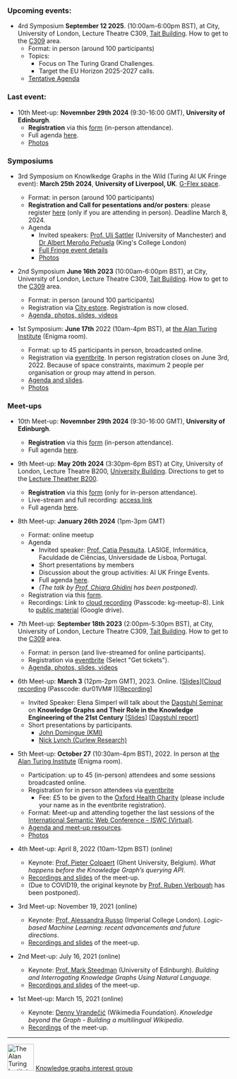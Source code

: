 ### Upcoming events:
- 4rd Symposium **September 12 2025**. (10:00am-6:00pm BST), at City, University of London, Lecture Theatre C309, [Tait Building](https://goo.gl/maps/DkxQcdR5fSyuy1hy9).  How to get to the [C309](https://bit.ly/symposium-video-getting-to-c309) area.
  - Format: in person (around 100 participants)
  - Topics:
    * Focus on The Turing Grand Challenges.
    * Target the EU Horizon 2025-2027 calls.
  - [Tentative Agenda](https://github.com/turing-knowledge-graphs/meet-ups/blob/main/symposium-2025.md)
          

### Last event: 

- 10th Meet-up:  **Novemnber 29th 2024** (9:30-16:00 GMT), **University of Edinburgh**.
    - **Registration** via this [form](https://forms.office.com/e/kQtp2Q5Kr0)  (in-person attendance).
    - Full agenda [here](https://github.com/turing-knowledge-graphs/meet-ups/blob/main/agenda-10th-meetup.md).
    - [Photos](https://photos.app.goo.gl/2scWBxFabNY3K3h19)
          


### Symposiums
- 3rd Symposium on Knowlkedge Graphs in the Wild (Turing AI UK Fringe event): **March 25th 2024**, **University of Liverpool, UK**. [G-Flex space](https://www.liverpool.ac.uk/central-teaching-hub/facilities/gflex-teaching-space/).
    - Format: in person (around 100 participants)
    <!-- Registration: £10 students, £20 regular via [City estore](https://estore.city.ac.uk/product-catalogue/conference-events/conferences/3rd-annual-symposium-of-the-turing-interest-group-on-knowledge-graphs-25032024).-->
    - **Registration and Call for pesentations and/or posters**: please register [here](https://forms.office.com/e/AsZ5EquRi7) (only if you are attending in person). Deadline March 8, 2024.
    - Agenda
      - Invited speakers: [Prof. Uli Sattler](http://www.cs.man.ac.uk/~sattler/) (University of Manchester) and [Dr Albert Meroño Peñuela](https://www.albertmeronyo.org) (King's College London)
      - [Full Fringe event details](https://github.com/turing-knowledge-graphs/meet-ups/blob/main/symposium-2024-ai-uk-fringe-event.md)
      - [Photos](https://photos.app.goo.gl/tfCTqy9xPgDygvSZ9)

- 2nd Symposium  **June 16th 2023** (10:00am-6:00pm BST), at City, University of London, Lecture Theatre C309, [Tait Building](https://goo.gl/maps/DkxQcdR5fSyuy1hy9).  How to get to the [C309](https://bit.ly/symposium-video-getting-to-c309) area.
  - Format: in person (around 100 participants)
  - Registration via [City estore](https://estore.city.ac.uk/product-catalogue/conference-events/events/2nd-symposium-of-the-alan-turing-institute-interest-group-on-knowledge-graphs). Registration is now closed.
  - [Agenda, photos, slides, videos](https://github.com/turing-knowledge-graphs/meet-ups/blob/main/symposium-2023.md)

- 1st Symposium: **June 17th** 2022 (10am-4pm BST), at [the Alan Turing Institute](https://www.turing.ac.uk/about-us/how-get-alan-turing-institute) (Enigma room).
  - Format: up to 45 participants in person, broadcasted online.
  - Registration via [eventbrite](https://www.eventbrite.co.uk/e/1st-annual-symposium-of-the-knowledge-graphs-ig-the-alan-turing-institute-tickets-310987932277). In person registration closes on June 3rd, 2022. Because of space constraints, maximum 2 people per organisation or group may attend in person. 
  - [Agenda and slides](https://github.com/turing-knowledge-graphs/meet-ups/blob/main/symposium-2022.md).
  - [Photos](https://drive.google.com/drive/folders/1pEQPVm2BKBy3yzyLBGPM-tUUHi3NR1_f?usp=sharing)


### Meet-ups

- 10th Meet-up:  **Novemnber 29th 2024** (9:30-16:00 GMT), **University of Edinburgh**.
    - **Registration** via this [form](https://forms.office.com/e/kQtp2Q5Kr0)  (in-person attendance).
    - Full agenda [here](https://github.com/turing-knowledge-graphs/meet-ups/blob/main/agenda-10th-meetup.md).
          

- 9th Meet-up: **May 20th 2024** (3:30pm-6pm BST) at City, University of London, Lecture Theatre B200, [University Building](https://staffhub.city.ac.uk/timetabling/rooms-by-building/university-building/b200).  Directions to get to the [Lecture Theather B200](https://drive.google.com/file/d/1IZJJIYSBwjitvBUa8bKIZ38fEwwWK95f/view?usp=sharing).
    - **Registration** via this [form](https://forms.office.com/e/ZyTtJdWVis) (only for in-person attendance).
    - Live-stream and full recording: [access link](https://echo360.org.uk/section/5e35847f-eb8f-4533-b886-f34fb4a0d601/public) 
    - Full agenda [here](https://github.com/turing-knowledge-graphs/meet-ups/blob/main/agenda-9th-meetup.md).

- 8th Meet-up: **January 26th 2024** (1pm-3pm GMT)
  - Format: online meetup
  - Agenda
    - Invited speaker: [Prof. Catia Pesquita](https://www.di.fc.ul.pt/~catiapesquita/). LASIGE, Informática, Faculdade de Ciências, Universidade de Lisboa, Portugal.
    - Short presentations by members
    - Discussion about the group activities: AI UK Fringe Events.
    - Full agenda [here](https://github.com/turing-knowledge-graphs/meet-ups/blob/main/agenda-8th-meetup.md).
    - *(The talk by [Prof. Chiara Ghidini](https://www.unibz.it/en/faculties/engineering/academic-staff/person/49601-chiara-ghidini) has been postponed).*
  - Registration via this [form](https://forms.gle/8EU4EuAxkw6awr1JA).
  - Recordings: Link to [cloud recording](https://city-ac-uk.zoom.us/rec/share/nLd8NNX46yoKW_CDxKvq_4q9SzF2HYQObDJT9hnZlnAnBW3y1H9ZM8SUFC2ySfr0.BjwB_1tNwiKMq1ro)  (Passcode: kg-meetup-8). Link to [public material](https://drive.google.com/drive/folders/1Gr0O6M3WCSm5I4Z0oFvGasEcyNAbHWme?usp=sharing) (Google drive).

- 7th Meet-up: **September 18th 2023** (2:00pm-5:30pm BST), at City, University of London, Lecture Theatre C309, [Tait Building](https://goo.gl/maps/DkxQcdR5fSyuy1hy9).  How to get to the [C309](https://bit.ly/symposium-video-getting-to-c309) area.
  - Format: in person (and live-streamed for online participants).
  - Registration via [eventbrite](https://www.eventbrite.com/e/7th-meetup-knowledge-graphs-ig-tickets-713611239427) (Select "Get tickets").
  - [Agenda, photos, slides, videos](https://github.com/turing-knowledge-graphs/meet-ups/blob/main/agenda-7th-meetup.md)


- 6th Meet-up: **March 3** (12pm-2pm GMT), 2023. Online. [[Slides](https://drive.google.com/file/d/1IduSwNPF_kVBJO8v4bSL4EXdmdS-zh8F/view?usp=sharing)][[Cloud recording](https://city-ac-uk.zoom.us/rec/share/v8bx6xxf4RKk-JnFXVSBTi9z3JjKmWx3NI_dJK2zKzvSWdbwbnUtXZwrUEM12YvS.JNZDOL2Iv1GTaMAG) (Passcode: dur01VM#
)][[Recording](https://drive.google.com/drive/folders/1FkB0ibErTDzhJWvJ7sooD40afnAcwlwO?usp=sharing)]
  - Invited Speaker: Elena Simperl will talk about the [Dagstuhl Seminar](https://www.dagstuhl.de/22372) on **Knowledge Graphs and Their Role in the Knowledge Engineering of the 21st Century** [[Slides](https://drive.google.com/file/d/1eoQi4I7PmrD-2AaJcW-mm3Icm5kzE8mH/view?usp=sharing)] [[Dagstuhl report](https://drops.dagstuhl.de/opus/volltexte/2023/17810/)]
  - Short presentations by participants.
    - [John Domingue (KMI)](https://docs.google.com/presentation/d/19WIgr3IZYpIP_mWYE4tw-PR1NNKYpgBA/edit?usp=sharing&ouid=107320364354662189717&rtpof=true&sd=true)  
    - [Nick Lynch (Curlew Research)](https://drive.google.com/file/d/1nJBkA08lBcfr1GSlkofUmpwtOI6qenj9/view?usp=sharing)


- 5th Meet-up: **October 27** (10:30am-4pm BST), 2022. In person at [the Alan Turing Institute](https://www.turing.ac.uk/about-us/how-get-alan-turing-institute) (Enigma room).
  - Participation: up to 45 (in-person) attendees and some sessions broadcasted online. 
  - Registration for in person attendees via [eventbrite](https://www.eventbrite.co.uk/e/5th-meetup-knowledge-graphs-ig-at-the-alan-turing-institute-tickets-427051361117)
    - Fee: £5 to be given to the [Oxford Health Charity](https://www.justgiving.com/fundraising/knowledge-graphs-turing) (please include your name as in the eventbrite registration).
  - Format: Meet-up and attending together the last sessions of the [International Semantic Web Conference - ISWC (Virtual)](https://iswc2022.semanticweb.org/).
  - [Agenda and meet-up resources](https://github.com/turing-knowledge-graphs/meet-ups/blob/main/agenda-5th-meetup.md).
  - [Photos](https://drive.google.com/drive/folders/1SUKJziNNK6smwMHSgRNfLAbC-_E0ejll?usp=sharing)


- 4th Meet-up: April 8, 2022 (10am-12pm BST) (online)  
  - Keynote: [Prof. Pieter Colpaert](https://pietercolpaert.be/) (Ghent University, Belgium). *What happens before the 
Knowledge Graph’s querying API*. 
  - [Recordings and slides](https://drive.google.com/drive/folders/1QPhid6E6eUbslk49E2d7DcgUxEpCoZg0?usp=sharing) of the meet-up.
  - (Due to COVID19, the original keynote by [Prof. Ruben Verbough](https://ruben.verborgh.org/) has been postponed).


- 3rd Meet-up: November 19, 2021 (online)
  - Keynote: [Prof. Alessandra Russo](https://www.imperial.ac.uk/people/a.russo) (Imperial College London). *Logic-based Machine Learning: recent advancements and future directions*.
  - [Recordings and slides](https://drive.google.com/drive/folders/1zOvV0J_UEI-OW3qtmKOm0xaLJh78m__G?usp=sharing) of the meet-up.

- 2nd Meet-up: July 16, 2021 (online)
  - Keynote: [Prof. Mark Steedman](https://homepages.inf.ed.ac.uk/steedman/) (University of Edinburgh). *Building and Interrogating Knowledge Graphs Using Natural Language*.
  - [Recordings and slides](https://drive.google.com/drive/folders/12zwGUdHqyODx4sdyG9dxkbzSorm0HkWn?usp=sharing) of the meet-up.
  
- 1st Meet-up: March 15, 2021 (online)
  - Keynote: [Denny Vrandečić](https://www.linkedin.com/in/vrandecic/) (Wikimedia Foundation). *Knowledge beyond the Graph - Building a multilingual Wikipedia*.  
  - [Recordings](https://drive.google.com/drive/folders/1P1S5hM2isIccL3BkRwMObvFOV9M8ywbx?usp=sharing) of the meet-up.


---
<img src="https://upload.wikimedia.org/wikipedia/commons/thumb/b/b5/Alan_Turing_Institute_logo.svg/1200px-Alan_Turing_Institute_logo.svg.png" width="60" alt="The Alan Turing Institute">   [Knowledge graphs interest group](https://www.turing.ac.uk/research/interest-groups/knowledge-graphs)
